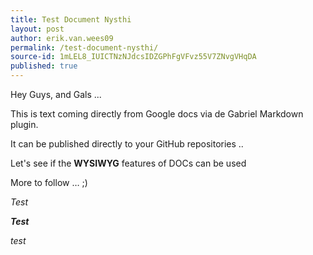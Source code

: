 ```yaml
---
title: Test Document Nysthi
layout: post
author: erik.van.wees09
permalink: /test-document-nysthi/
source-id: 1mLEL8_IUICTNzNJdcsIDZGPhFgVFvz55V7ZNvgVHqDA
published: true
---
```

Hey Guys, and Gals ...

This is text coming directly from Google docs via de Gabriel Markdown plugin.

It can be published directly to your GitHub repositories ..

Let's see if the **WYSIWYG** features of DOCs can be used

More to follow … ;)

*Test*

**_Test_**

*test*

